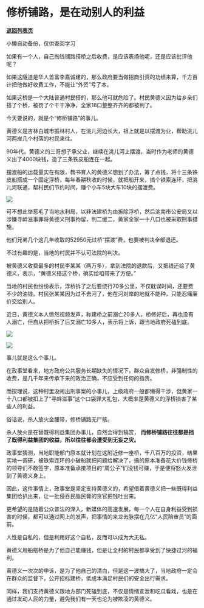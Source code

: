 # 修桥铺路，是在动别人的利益

[**返回列表页**](/gzh/政事堂2019)

小懒自动备份，仅供查阅学习

如果有一个人，自己掏钱铺路搭桥之后收费，是应该表扬他呢，还是应该批评他呢？  

如果这隧道是华人首富李嘉诚建的，那么政府要当做招商引资的功绩来算，千方百计把他做好收费工作，不能让“外资”亏了本。

如果这桥是一个大陆普通村民搭的，那么他可就危险了。村民黄德义因为给乡亲们搭了个桥，被罚了个干干净净，全家18口整整齐齐的都被判了。

今天要说的，就是个“修桥铺路”的事儿。

黄德义是吉林白城市振林村人，在洮儿河边长大，祖上就是以摆渡为业，帮助洮儿河两岸几个村落的村民来往。

90年代，黄德义的三哥想子承父业，继续在洮儿河上摆渡，当时作为老师的黄德义出了4000块钱，造了三条铁皮船连在一起。

摆渡船的运载量实在有限，教书育人的黄德义想到了办法，筹了点钱，将十三条铁皮船搭成一个固定浮桥，每年春耕秋收的时候，就把船开来，搞个铁索连环，把洮儿河联通，帮村民们节约时间，赚个小车5块大车10块的摆渡费。

![](https://mmbiz.qpic.cn/mmbiz_jpg/rxhS23yu8cNRu4ACCSrnWn43I8letvgoiaGYKC7P2suiahrnkTaOibU8sW1asunlJDHBemoIb7K2yT56jC2sCR7Jg/640?wx_fmt=jpeg)

可不想此举惹毛了当地水利局，以非法建桥为由拆除浮桥，然后洮南市公安局又以涉嫌寻衅滋事罪将黄德义刑事拘留，判二缓二，黄家全家一十八口也被采取刑事措施。

他们兄弟几个这几年收取的52950元过桥“摆渡”费，也要被判决全部退还。

不过有趣的是，当地的村民并不认可法院的判决。

被黄德义收费最多的村民李某某（两万多），拿到法院的退款后，又把钱还给了黄德义，表示，“黄德义搭这个桥，确实给咱带来了方便。”

当地的村民也纷纷表示，浮桥拆了之后要绕行70多公里，不仅耽误时间，还要费不少的油钱。村民张某某因为过不去河了，他在河对岸的地就不能种，只能忍痛廉价交给别人。

近日，黄德义本人愤然视频发声，称建桥之前溺亡20多人，桥修好后，再也没有人溺亡，但自从把桥拆了后又溺亡10多人，表示将上诉，跟当地政府死磕到底。

![](https://mmbiz.qpic.cn/mmbiz_jpg/rxhS23yu8cNRu4ACCSrnWn43I8letvgoV1Dsg1WbpgUqCicejmz4d00RViaLCfmNK5KwD1Pc8OqFtY91qx1ux7sQ/640?wx_fmt=jpeg)

![](https://mmbiz.qpic.cn/mmbiz_jpg/rxhS23yu8cNRu4ACCSrnWn43I8letvgoj9lXE3EWhyMn8iaCcugzrnDobmz5kJUW7FHC0ibIkbCvXVrLdw08yr6A/640?wx_fmt=jpeg)

事儿就是这么个事儿。

在政事堂看来，地方政府公共服务长期缺失的情况下，群众自发修桥，非强制性的收费，是几千年来传承下来的政治正确，不应受到任何的指责。

而按理说，这种村里没闹出刑事案的小事儿，上级政府一般都懒得干涉，但黄家一十八口都被扣上了“寻衅滋事”这个口袋罪大礼包，大概率是黄德义的浮桥损害了某些人的利益。

俗话说，杀人放火金腰带，修桥铺路无尸骸。

杀人放火是在替既得利益集团办事儿，自然会得到犒赏， **而修桥铺路往往都是挡了既得利益集团的收益，所以往往都会遭受到无妄之灾。**

政事堂猜测，当地职能部门原本就计划在这附近修一座桥，千八百万的投资，结果实地一调研，被铁索连环的小破船就把问题给解决了，搞的原本准备花大价钱修桥的领导们不敢签字，原本准备承接项目的“周公子”们没钱可赚，于是便将怒火发泄到了黄德义身上。

因此，这件事情上，政事堂是坚定支持黄德义的，希望借着黄德义把一些既得利益集团给扒出来，让一批侵吞民脂民膏的贪官把钱吐出来。

更希望的是随着公众普法的深入，新媒体的高速发展，每一个人在自身利益受到损害的时候，都可以通过网上的发声，把事情的来龙去脉摆在几亿“人民陪审员”的面前。  

人性是自私的，但是利用好这个自私，反而可以成为大无私。

黄德义用船搭桥是为了他自己能赚钱，但是让全村的村民都享受到了快捷过河的福利。

黄德义一次次的申诉，是为了他自己的清白，但是这一波搞大了，当地政府一定会在群众的监督下，公开招标建桥，低成本满足村民们的安全出行需求。

同样，我们支持黄德义跟地方部门死磕到底，不仅是情绪宣泄和吃瓜看戏，也是在通过发动人民的力量，避免我们有一天也沦为被欺凌的黄德义。

